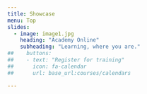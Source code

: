 ```yaml
---
title: Showcase
menu: Top
slides:
  - image: image1.jpg
    heading: "Academy Online"
    subheading: "Learning, where you are."
##    buttons:
##    - text: "Register for training"
##      icon: fa-calendar
##      url: base_url:courses/calendars

---
```

